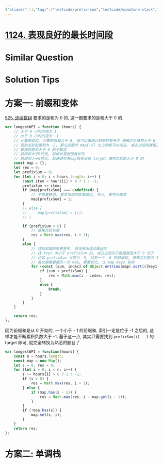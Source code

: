 ```yaml
---
{"aliases":[],"tags":["leetcode/prefix-sum","leetcode/monotone-stack","leetcode/unsolved","leetcode/hash-table/existence"],"review-dates":[],"dg-publish":true,"difficulty":"medium","date-created":"2023-08-19-Sat, 3:09:21 pm","date-modified":"2023-08-19-Sat, 3:12:53 pm","permalink":"/programming/basic/leetcode/1124. 表现良好的最长时间段/","dgPassFrontmatter":true}
---
```



# [1124. 表现良好的最长时间段](https://leetcode.cn/problems/longest-well-performing-interval/)

# Similar Question

# Solution Tips

# 方案一: 前缀和变体

[525. 连续数组](525.%20连续数组.md) 要求的是和为 0 的, 这一题要求的是和大于 0 的.

```js
var longestWPI = function (hours) {
    // 大于 8 小时的视为 1
    // 小于 8 小时的视为 -1
    // 计算前缀和, 只要前缀和大于 0, 就可以去统计前面的有多少 减去之后依然大于 0 的, 就是长度
    // 假如当前前缀和为 -5, 那么前面的 map[-5] 以上的都可以减去, 减去以后和就是正数了, 剩下的就是符合题意的长度
    // 要找的是和大于 0 的子数组
    // 前缀和大于0的话, 前缀长度就是最长的
    // 前缀和小于0的话, 就通过哈希map找有没有 target 减完之后能大于 0 的
    const map = {};
    let res = 0;
    let prefixSum = 0;
    for (let i = 0; i < hours.length; i++) {
        const item = hours[i] > 8 ? 1 : -1;
        prefixSum += item;
        if (map[prefixSum] === undefined) {
            // 不需要数组, 最早出现的距离最远, 贪心, 更符合题意
            map[prefixSum] = i;
        }
        // else {
        //     map[prefixSum] = [i];
        // }

        if (prefixSum > 0) {
            // 直接比较长度
            res = Math.max(res, i + 1);
        }
        else {
            // 找找前面的哈希表中, 有没有出现过最远的
            // 找 keys 中小于 prefixSum 的, 减去之后的子数组就是大于 0 的了
            // 比如 prefixSum 当前为 -5, 找到一个 -6 的前缀和, 减去之后剩余 1
            // 每次都需要遍历一次 map, 需要优化, 让 map keys 有序
            for (const [sum, index] of Object.entries(map).sort(([key1], [key2]) => key1 - key2)) {
                if (sum < prefixSum) {
                    res = Math.max(i - index, res);
                }
                else {
                    break;
                }
            }
        }
    }

    return res;
};
```

因为前缀和是从 0 开始的, 一个小于 - 1 的前缀和, 索引一定是位于 -1 之后的, 这样才能不断累积负数大于 -1. 基于这一点, 其实只需要找到 `prefixSum[i] - 1` 的 target 即可, 就完全转换为熟悉的题目了

```js
var longestWPI = function(hours) {
    const n = hours.length;
    const map = new Map();
    let s = 0, res = 0;
    for (let i = 0; i < n; i++) {
        s += hours[i] > 8 ? 1 : -1;
        if (s > 0) {
            res = Math.max(res, i + 1);
        } else {
            if (map.has(s - 1)) {
                res = Math.max(res, i - map.get(s - 1));
            }
        }
        if (!map.has(s)) {
            map.set(s, i);
        }
    }
    return res;
};
```

# 方案二: 单调栈
